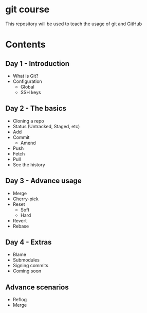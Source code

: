 # git course
This repository will be used to teach the usage of git and GitHub

# Contents

## Day 1 - Introduction
- What is Git?
- Configuration
    - Global
    - SSH keys 

## Day 2 - The basics
- Cloning a repo
- Status (Untracked, Staged, etc)
- Add
- Commit
    - Amend
- Push
- Fetch
- Pull
- See the history

## Day 3 - Advance usage
- Merge
- Cherry-pick
- Reset 
    - Soft
    - Hard
- Revert
- Rebase

## Day 4 - Extras
- Blame
- Submodules
- Signing commits 
- Coming soon

## Advance scenarios
- Reflog
- Merge

